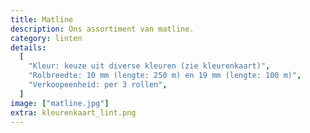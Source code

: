 ```yaml
---
title: Matline
description: Ons assortiment van matline.
category: linten
details:
  [
    "Kleur: keuze uit diverse kleuren (zie kleurenkaart)",
    "Rolbreedte: 10 mm (lengte: 250 m) en 19 mm (lengte: 100 m)",
    "Verkoopeenheid: per 3 rollen",
  ]
image: ["matline.jpg"]
extra: kleurenkaart_lint.png
---
```

